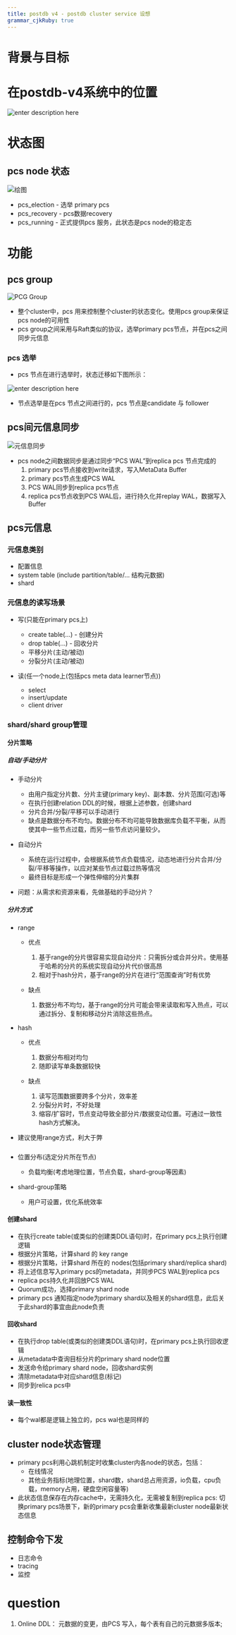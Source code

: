 ```yaml
---
title: postdb v4 - postdb cluster service 设想
grammar_cjkRuby: true
---
```

# 背景与目标


# 在postdb-v4系统中的位置

![enter description here](./images/Screenshot_from_2022-12-15_09-48-31.png)



# 状态图

## pcs node 状态

![绘图](./attachments/1670310960410.drawio.svg)

- pcs_election - 选举 primary pcs
- pcs_recovery - pcs数据recovery
- pcs_running - 正式提供pcs 服务，此状态是pcs node的稳定态

# 功能
## pcs group

![PCG Group](./attachments/1671089515758.drawio.svg)
- 整个cluster中，pcs 用来控制整个cluster的状态变化。使用pcs group来保证pcs node的可用性
- pcs group之间采用与Raft类似的协议，选举primary pcs节点，并在pcs之间同步元信息


### pcs 选举

- pcs 节点在进行选举时，状态迁移如下图所示：

![enter description here](./images/Screenshot_from_2022-12-07_09-43-40.png)
- 节点选举是在pcs 节点之间进行的，pcs 节点是candidate 与 follower


## pcs间元信息同步

![元信息同步](./attachments/1671107410817.drawio.svg)
- pcs node之间数据同步是通过同步“PCS WAL”到replica pcs 节点完成的
	1. primary pcs节点接收到write请求，写入MetaData Buffer
	2. primary pcs节点生成PCS WAL
	3. PCS WAL同步到replica pcs节点
	4. replica pcs节点收到PCS WAL后，进行持久化并replay WAL，数据写入Buffer	

## pcs元信息
### 元信息类别
- 配置信息
- system table (include partition/table/... 结构元数据)
- shard


### 元信息的读写场景
- 写(只能在primary pcs上)
	- create table(...) - 创建分片
	- drop table(...) - 回收分片
	- 平移分片(主动/被动)
	- 分裂分片(主动/被动)

- 读(任一个node上(包括pcs meta data learner节点))
	- select
	- insert/update
	- client driver

### shard/shard group管理

#### 分片策略
##### 自动/手动分片
- 手动分片
	- 由用户指定分片数、分片主键(primary key)、副本数、分片范围(可选)等
	- 在执行创建relation DDL的时候，根据上述参数，创建shard
	- 分片合并/分裂/平移可以手动进行
	- 缺点是数据分布不均匀。数据分布不均可能导致数据库负载不平衡，从而使其中一些节点过载，而另一些节点访问量较少。

- 自动分片
	- 系统在运行过程中，会根据系统节点负载情况，动态地进行分片合并/分裂/平移等操作，以应对某些节点过载过热等情况
	- 最终目标是形成一个弹性伸缩的分片集群
	
- 问题：从需求和资源来看，先做基础的手动分片？

##### 分片方式
- range
	- 优点
		1. 基于range的分片很容易实现自动分片：只需拆分或合并分片。使用基于哈希的分片的系统实现自动分片代价很高昂
		2. 相对于hash分片，基于range的分片在进行“范围查询”时有优势

	- 缺点
		1. 数据分布不均匀，基于range的分片可能会带来读取和写入热点，可以通过拆分、复制和移动分片消除这些热点。
		
- hash
	- 优点
		1. 数据分布相对均匀
		2. 随即读写单条数据较快
		
	- 缺点
		1. 读写范围数据要跨多个分片，效率差
		2. 分裂分片时，不好处理
		3. 缩容/扩容时，节点变动导致全部分片/数据变动位置。可通过一致性hash方式解决。
	
- 建议使用range方式，利大于弊

##### 

- 位置分布(选定分片所在节点)
	- 负载均衡(考虑地理位置，节点负载，shard-group等因素)
	
- shard-group策略
	- 用户可设置，优化系统效率

#### 创建shard
- 在执行create table(或类似的创建类DDL语句)时，在primary pcs上执行创建逻辑
- 根据分片策略，计算shard 的 key range
- 根据分片策略，计算shard 所在的 nodes(包括primary shard/replica shard) 
- 将上述信息写入primary pcs的metadata，并同步PCS WAL到replica pcs
- replica pcs持久化并回放PCS WAL
- Quorum成功，选择primary shard node
- primary pcs 通知指定node为primary shard以及相关的shard信息，此后关于此shard的事宜由此node负责


#### 回收shard
- 在执行drop table(或类似的创建类DDL语句)时，在primary pcs上执行回收逻辑
- 从metadata中查询目标分片的primary shard node位置
- 发送命令给primary shard node，回收shard实例
- 清除metadata中对应shard信息(标记)
- 同步到relica pcs中

#### 读一致性
- 每个wal都是逻辑上独立的，pcs wal也是同样的


## cluster node状态管理
- primary pcs利用心跳机制定时收集cluster内各node的状态，包括：
	- 在线情况
	- 其他业务指标(地理位置，shard数，shard总占用资源，io负载，cpu负载，memory占用，硬盘空闲容量等)
- 此状态信息保存在内存cache中，无需持久化，无需被复制到replica pcs: 切换primary pcs场景下，新的primary pcs会重新收集最新cluster node最新状态信息


## 控制命令下发
- 日志命令
- tracing
- 监控

# question
1. Online DDL：
元数据的变更，由PCS 写入，每个表有自己的元数据多版本;
